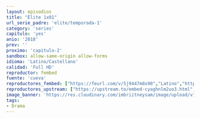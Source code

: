 ```yaml
---
layout: episodios
title: "Élite 1x01"
url_serie_padre: 'elite/temporada-1'
category: 'series'
capitulo: 'yes'
anio: '2018'
prev: ''
proximo: 'capitulo-2'
sandbox: allow-same-origin allow-forms
idioma: 'Latino/Castellano'
calidad: 'Full HD'
reproductor: fembed
fuente: 'cueva'
reproductores_fembed: ["https://feurl.com/v/5j9447m8x90","Latino","https://myurlshort.live/v/p47k2fm41qge2my","Latino","https://myurlshort.live/v/r73mzaep-rgenq1","Castellano","https://feurl.com/v/2e3egc2q2x5dq16","Castellano","https://api.cuevana3.io/stream/index.php?file=ek5lbm9xYWNrS0xYMTZLa2xNbkdvY3ZTb3BtZng4TGp6ZFpobGFMUGtPUFgzSmFhbk1XTzVkblBtS1JnbEplb21KUm5ZSlRTMGViVTBxZGdsdEhPb3RqWGFtTm1scHFqbk1LR2gzV3l3THVvd29aaVpNR21vNVdSb0tKbmhkZlUwTXlYb1hmSDFOZkpuV1JuYTVTV3JKeVpaV2x5MHREbTJNS25xNlBIbnViSjFaeVg","Castellano","https://feurl.com/v/13j4dijq2mq5d-x","Castellano","https://mstream.space/zo1q4u7p8vea","Castellano","https://mstream.space/64fhengdrvra","Castellano"]
reproductores_upstream: ["https://upstream.to/embed-cyaghnlm2uo3.html","Latino","https://upstream.to/embed-qvrld2kd4xns.html","Castellano"]
image_banner: 'https://res.cloudinary.com/imbriitneysam/image/upload/v1546279806/elite-banner-min.jpg'
tags:
- Drama
---
```












